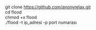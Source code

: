 git clone https://github.com/anonyrelax.git<br/>
cd flood<br/>
chmod +x flood<br/>
./flood -t ip_adresi -p port numarası

